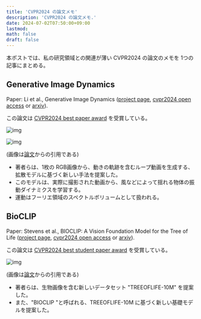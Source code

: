 ```yaml
---
title: 'CVPR2024 の論文メモ'
description: 'CVPR2024 の論文メモ.'
date: 2024-07-02T07:50:00+09:00
lastmod: 
math: false
draft: false
---
```


本ポストでは、私の研究領域との関連が薄い CVPR2024 の論文のメモを 1つの記事にまとめる。

## Generative Image Dynamics

Paper: Li et al., Generative Image Dynamics ([project page](https://generative-dynamics.github.io/), [cvpr2024 open access](https://openaccess.thecvf.com/content/CVPR2024/papers/Li_Generative_Image_Dynamics_CVPR_2024_paper.pdf) or [arxiv](https://arxiv.org/abs/2309.07906)).

この論文は [CVPR2024 best paper award](https://cvpr.thecvf.com/Conferences/2024/News/Awards) を受賞している。

![img](https://img.tsuji.tech/gid-cvpr2024-0.jpg)

![img](https://img.tsuji.tech/gid-cvpr2024-1.jpg)

(画像は[論文](https://openaccess.thecvf.com/content/CVPR2024/papers/Li_Generative_Image_Dynamics_CVPR_2024_paper.pdf)からの引用である)

* 著者らは、1枚の RGB画像から、動きの軌跡を含むループ動画を生成する、拡散モデルに基づく新しい手法を提案した。
* このモデルは、実際に撮影された動画から、風などによって揺れる物体の振動ダイナミクスを学習する。
* 運動はフーリエ領域のスペクトルボリュームとして扱われる。

## BioCLIP

Paper: Stevens et al., BIOCLIP: A Vision Foundation Model for the Tree of Life ([project page](https://imageomics.github.io/bioclip/), [cvpr2024 open access](https://openaccess.thecvf.com/content/CVPR2024/papers/Stevens_BioCLIP_A_Vision_Foundation_Model_for_the_Tree_of_Life_CVPR_2024_paper.pdf) or [arxiv](https://arxiv.org/abs/2311.18803)).

この論文は [CVPR2024 best student paper award](https://cvpr.thecvf.com/Conferences/2024/News/Awards) を受賞している。

![img](https://img.tsuji.tech/bioclip-cvpr2024-0.jpg)

(画像は[論文](https://openaccess.thecvf.com/content/CVPR2024/papers/Stevens_BioCLIP_A_Vision_Foundation_Model_for_the_Tree_of_Life_CVPR_2024_paper.pdf)からの引用である)

* 著者らは、生物画像を含む新しいデータセット "TREEOFLIFE-10M" を提案した。
* また、"BIOCLIP "と呼ばれる、TREEOFLIFE-10M に基づく新しい基礎モデルを提案した。
